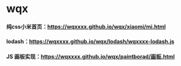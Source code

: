 # wqx

#### 纯css小米首页：https://wqxxxx.github.io/wqx/xiaomi/mi.html

#### lodash：https://wqxxxx.github.io/wqx/lodash/wqxxxx-lodash.js

#### JS 画板实现：https://wqxxxx.github.io/wqx/paintborad/画板.html 

